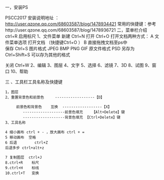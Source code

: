一，安装PS

PSCC2017 安装说明地址 ：http://user.qzone.qq.com/68603587/blog/1478934421
常用的快捷键：参考http://user.qzone.qq.com/68603587/blog/1478936721 
二，菜单栏介绍
	ctrl+R 启用标尺
1、文件菜单
新建 	Ctrl+N 
打开	Ctrl+O
打开文档两种方式：
A   文件菜单选项  打开文档 （快捷键Ctrl+O ）
B  直接拖拽文档至ps中  
保存		Ctrl+S 
 	图片格式 JPEG BMP  PNG GIF
  	原文件格式 PSD
另存为	Ctrl+Shift+S   可以存为其他的格式

关闭		Ctrl+W 
2、编辑
3、图层
4、文字
5、选择
6、滤镜
7、3D
8、试图
9、窗口
10、帮助

三 、工具栏工具名称及快捷键     
       
 	1，图层  			
	2、重置背景色和前景色		------------------【D】
      
	     前景色和背景色 	互换	------------------【X】  
 			-------------------前景色填充	【Alt+Delete】键 
 			-------------------背景色填充 【Ctrl+Delete】键  
	3、工具名称
	
	4 缩小画布 ctrl + - ，放大画布 ctrl + = 
	5 移动画布 	空格
	6 后退 		ctrl+Z 
	后退多步 ctrl+alt+z

	7 复制图层 	ctrl+J
	8.ctrl+R  	标尺
	9.ctrl+H  	标线
	10.ctrl+T	变换
	







